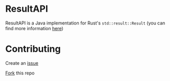 # ResultAPI

ResultAPI is a Java implementation for Rust's `std::result::Result` (you can find more information [here](https://doc.rust-lang.org/std/result/enum.Result.html))

# Contributing
Create an [issue](https://github.com/DatAsianBoi123/ResultAPI/issues/new)

[Fork](https://github.com/DatAsianBoi123/ResultAPI/fork) this repo
